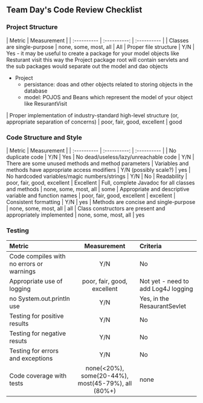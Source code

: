 ## Team Day's Code Review Checklist

### Project Structure
| Metric | Measurement | 
| :---------- | :----------: | :---------- |
| Classes are single-purpose | none, some, most, all | All
| Proper file structure | Y/N | Yes - it may be useful to create a package for your model objects like Resturant visit this way the Project package root will contain servlets and the sub packages would separate out the model and dao objects

- Project
	- persistance:
		doas and other objects related to storing objects in the database
	- model:
		POJOS and Beans which represent the model of your object like ResurantVisit

| Proper implementation of industry-standard high-level structure (or, appropriate separation of concerns) | poor, fair, good, excellent | good

### Code Structure and Style
| Metric | Measurement | 
| :---------- | :----------: | :---------- |
| No duplicate code | Y/N | Yes
| No dead/useless/lazy/unreachable code | Y/N | There are some unused methods and method parameters
| Variables and methods have appropriate access modifiers | Y/N (possibly scale?) | yes
| No hardcoded variables/magic numbers/strings | Y/N | No
| Readability | poor, fair, good, excellent | Excellent
| Full, complete Javadoc for all classes and methods | none, some, most, all | some
| Appropriate and descriptive variable and function names | poor, fair, good, excellent | excellent
| Consistent formatting | Y/N | yes
| Methods are concise and single-purpose | none, some, most, all | all
| Class constructors are present and appropriately implemented | none, some, most, all | yes

### Testing
| Metric | Measurement | Criteria |
| :---------- | :----------: | :---------- |
| Code compiles with no errors or warnings | Y/N | No
| Appropriate use of logging | poor, fair, good, excellent | Not yet - need to add Log4J logging
| no System.out.println use | Y/N | Yes, in the ResaurantSevlet
| Testing for positive results | Y/N | No
| Testing for negative resuts | Y/N | No
| Testing for errors and exceptions | Y/N | No
| Code coverage with tests | none(<20%), some(20-44%), most(45-79%), all (80%+) | none
